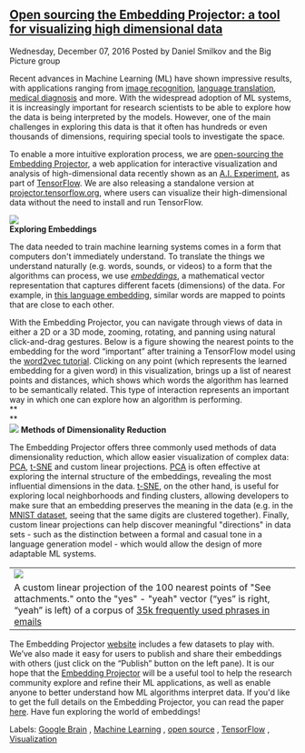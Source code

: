 [Open sourcing the Embedding Projector: a tool for visualizing high dimensional data](https://research.googleblog.com/2016/12/open-sourcing-embedding-projector-tool.html)
--------------------------------------------------------------------------------------------------------------------------------------------------------------------------

Wednesday, December 07, 2016
Posted by Daniel Smilkov and the Big Picture group  
  
Recent advances in Machine Learning (ML) have shown impressive results,
with applications ranging from [image
recognition](https://research.googleblog.com/2016/08/improving-inception-and-image.html),
[language
translation](https://research.googleblog.com/2016/11/zero-shot-translation-with-googles.html),
[medical
diagnosis](https://research.googleblog.com/2016/11/deep-learning-for-detection-of-diabetic.html)
and more. With the widespread adoption of ML systems, it is increasingly
important for research scientists to be able to explore how the data is
being interpreted by the models. However, one of the main challenges in
exploring this data is that it often has hundreds or even thousands of
dimensions, requiring special tools to investigate the space.  
  
To enable a more intuitive exploration process, we are [open-sourcing
the Embedding
Projector](https://www.tensorflow.org/versions/master/how_tos/embedding_viz/index.html),
a web application for interactive visualization and analysis of
high-dimensional data recently shown as an [A.I.
Experiment](https://aiexperiments.withgoogle.com/visualizing-high-dimensional-space),
as part of [TensorFlow](https://www.tensorflow.org/). We are also
releasing a standalone version at
[projector.tensorflow.org](http://projector.tensorflow.org/), where
users can visualize their high-dimensional data without the need to
install and run TensorFlow.  
  
[![](https://2.bp.blogspot.com/-yL_425HS2ck/WEDZLk5cq0I/AAAAAAAABcI/kwy4F4Cmfi4jyG_InIiYu6F7y2-BKTXWQCLcB/s640/embedding-mnist.gif)](https://2.bp.blogspot.com/-yL_425HS2ck/WEDZLk5cq0I/AAAAAAAABcI/kwy4F4Cmfi4jyG_InIiYu6F7y2-BKTXWQCLcB/s1600/embedding-mnist.gif)  
**Exploring Embeddings**  
  
The data needed to train machine learning systems comes in a form that
computers don't immediately understand. To translate the things we
understand naturally (e.g. words, sounds, or videos) to a form that the
algorithms can process, we use
*[embeddings](https://en.wikipedia.org/wiki/Embedding)*, a mathematical
vector representation that captures different facets (dimensions) of the
data. For example, in [this language
embedding](https://opensource.googleblog.com/2013/08/learning-meaning-behind-words.html),
similar words are mapped to points that are close to each other.  
  
With the Embedding Projector, you can navigate through views of data in
either a 2D or a 3D mode, zooming, rotating, and panning using natural
click-and-drag gestures. Below is a figure showing the nearest points to
the embedding for the word “important” after training a TensorFlow model
using the [word2vec
tutorial](https://www.tensorflow.org/versions/r0.12/tutorials/word2vec/index.html).
Clicking on any point (which represents the learned embedding for a
given word) in this visualization, brings up a list of nearest points
and distances, which shows which words the algorithm has learned to be
semantically related. This type of interaction represents an important
way in which one can explore how an algorithm is performing.  
**  
**  
[![](https://2.bp.blogspot.com/-Uql7bl2KEYM/WEfQ4Kl_0YI/AAAAAAAABck/GkktuPM8KoMcMl2Tot6GzH3-NgwPNETMgCLcB/s640/image03.png)](https://2.bp.blogspot.com/-Uql7bl2KEYM/WEfQ4Kl_0YI/AAAAAAAABck/GkktuPM8KoMcMl2Tot6GzH3-NgwPNETMgCLcB/s1600/image03.png)
**Methods of Dimensionality Reduction**  
  
The Embedding Projector offers three commonly used methods of data
dimensionality reduction, which allow easier visualization of complex
data: [PCA](https://en.wikipedia.org/wiki/Principal_component_analysis),
[t-SNE](https://en.wikipedia.org/wiki/T-distributed_stochastic_neighbor_embedding)
and custom linear projections.
[PCA](https://en.wikipedia.org/wiki/Principal_component_analysis) is
often effective at exploring the internal structure of the embeddings,
revealing the most influential dimensions in the data.
[t-SNE](https://en.wikipedia.org/wiki/T-distributed_stochastic_neighbor_embedding),
on the other hand, is useful for exploring local neighborhoods and
finding clusters, allowing developers to make sure that an embedding
preserves the meaning in the data (e.g. in the [MNIST
dataset](https://en.wikipedia.org/wiki/MNIST_database), seeing that the
same digits are clustered together). Finally, custom linear projections
can help discover meaningful "directions" in data sets - such as the
distinction between a formal and casual tone in a language generation
model - which would allow the design of more adaptable ML systems.  
<table>
<tbody>
<tr class="odd">
<td><a href="https://1.bp.blogspot.com/-5vEgY1mh1cA/WEfRAmER3iI/AAAAAAAABco/beMK-6LNq2M37QOUGQVwXMT1B6FIMLAxgCLcB/s1600/image00.png"><img src="https://1.bp.blogspot.com/-5vEgY1mh1cA/WEfRAmER3iI/AAAAAAAABco/beMK-6LNq2M37QOUGQVwXMT1B6FIMLAxgCLcB/s640/image00.png" /></a></td>
</tr>
<tr class="even">
<td>A custom linear projection of the 100 nearest points of &quot;See attachments.&quot; onto the &quot;yes&quot; - &quot;yeah&quot; vector (“yes” is right, “yeah” is left) of a corpus of <a href="https://research.googleblog.com/2015/11/computer-respond-to-this-email.html">35k frequently used phrases in emails</a></td>
</tr>
</tbody>
</table>

The Embedding Projector [website](http://projector.tensorflow.org/)
includes a few datasets to play with. We’ve also made it easy for users
to publish and share their embeddings with others (just click on the
“Publish” button on the left pane). It is our hope that the [Embedding
Projector](https://www.tensorflow.org/versions/master/how_tos/embedding_viz/index.html)
will be a useful tool to help the research community explore and refine
their ML applications, as well as enable anyone to better understand how
ML algorithms interpret data. If you'd like to get the full details on
the Embedding Projector, you can read the paper
[here](https://arxiv.org/pdf/1611.05469v1.pdf). Have fun exploring the
world of embeddings!  
  
  

Labels: [Google
Brain](https://research.googleblog.com/search/label/Google%20Brain) ,
[Machine
Learning](https://research.googleblog.com/search/label/Machine%20Learning)
, [open
source](https://research.googleblog.com/search/label/open%20source) ,
[TensorFlow](https://research.googleblog.com/search/label/TensorFlow) ,
[Visualization](https://research.googleblog.com/search/label/Visualization)



